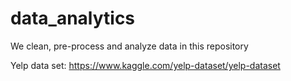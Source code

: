 # data_analytics
We clean, pre-process and analyze data in this repository

Yelp data set: https://www.kaggle.com/yelp-dataset/yelp-dataset 
